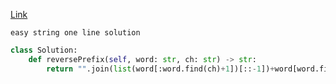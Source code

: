 [Link](https://leetcode.com/problems/reverse-prefix-of-word/?envType=daily-question&envId=2024-05-01)

```
easy string one line solution
```

```py
class Solution:
    def reversePrefix(self, word: str, ch: str) -> str:
        return "".join(list(word[:word.find(ch)+1])[::-1])+word[word.find(ch)+1:] if word.find(ch) >= 0 else word
```
